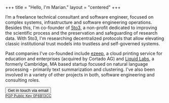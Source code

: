 +++
title = "Hello, I'm Marian."
layout = "centered"
+++

<div class="img-profile"></div>

I’m a freelance technical consultant and software engineer, focused on complex systems, infrastructure and software engineering operations. Besides this, I'm co-founder of <a href="https://www.5to3.io">5to3</a>, a non-profit dedicated to improving the scientific process and the preservation and safeguarding of research data. With 5to3, I'm researching decentralized protocols that allow elevating classic institutional trust models into trustless and self-governed systems.

Past companies I've co-founded include <a href="http://www.ezeep.com">ezeep</a>, a cloud printing service for education and enterprises (acquired by Cortado AG) and <a href="https://angel.co/liquid-labs">Liquid Labs</a>, a formerly Cambridge, MA based startup focused on natural language processing - primarily text summarization and clustering. I've also been involved in a variety of other projects in both, software engineering and consulting roles.

<a href="mailto:marian@5to3.io"><button class="btn-contact">Get in touch via email</button></a>
<br><small><a href="https://keybase.io/iopanic/pgp_keys.asc?fingerprint=6999ba15c701813a50d87f779877b5c70f6b13cc">PGP Public Key 0F6B13CC</a></b></small>
